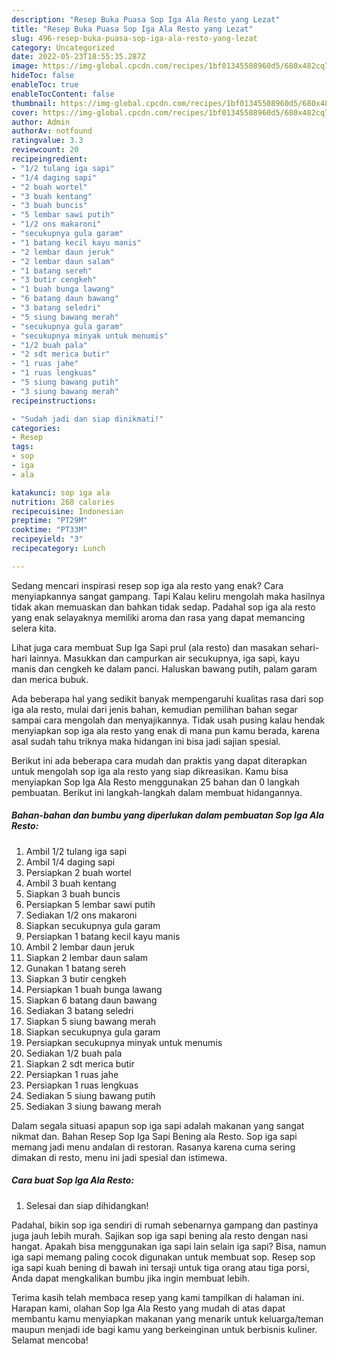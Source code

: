 ```yaml
---
description: "Resep Buka Puasa Sop Iga Ala Resto yang Lezat"
title: "Resep Buka Puasa Sop Iga Ala Resto yang Lezat"
slug: 496-resep-buka-puasa-sop-iga-ala-resto-yang-lezat
category: Uncategorized
date: 2022-05-23T18:55:35.287Z
image: https://img-global.cpcdn.com/recipes/1bf01345508960d5/680x482cq70/sop-iga-ala-resto-foto-resep-utama.jpg
hideToc: false
enableToc: true
enableTocContent: false
thumbnail: https://img-global.cpcdn.com/recipes/1bf01345508960d5/680x482cq70/sop-iga-ala-resto-foto-resep-utama.jpg
cover: https://img-global.cpcdn.com/recipes/1bf01345508960d5/680x482cq70/sop-iga-ala-resto-foto-resep-utama.jpg
author: Admin
authorAv: notfound
ratingvalue: 3.3
reviewcount: 20
recipeingredient:
- "1/2 tulang iga sapi"
- "1/4 daging sapi"
- "2 buah wortel"
- "3 buah kentang"
- "3 buah buncis"
- "5 lembar sawi putih"
- "1/2 ons makaroni"
- "secukupnya gula garam"
- "1 batang kecil kayu manis"
- "2 lembar daun jeruk"
- "2 lembar daun salam"
- "1 batang sereh"
- "3 butir cengkeh"
- "1 buah bunga lawang"
- "6 batang daun bawang"
- "3 batang seledri"
- "5 siung bawang merah"
- "secukupnya gula garam"
- "secukupnya minyak untuk menumis"
- "1/2 buah pala"
- "2 sdt merica butir"
- "1 ruas jahe"
- "1 ruas lengkuas"
- "5 siung bawang putih"
- "3 siung bawang merah"
recipeinstructions:

- "Sudah jadi dan siap dinikmati!"
categories:
- Resep
tags:
- sop
- iga
- ala

katakunci: sop iga ala 
nutrition: 268 calories
recipecuisine: Indonesian
preptime: "PT29M"
cooktime: "PT33M"
recipeyield: "3"
recipecategory: Lunch

---
```



Sedang mencari inspirasi resep sop iga ala resto yang enak? Cara menyiapkannya sangat gampang. Tapi Kalau keliru mengolah maka hasilnya tidak akan memuaskan dan bahkan tidak sedap. Padahal sop iga ala resto yang enak selayaknya memiliki aroma dan rasa yang dapat memancing selera kita.


Lihat juga cara membuat Sup Iga Sapi prul (ala resto) dan masakan sehari-hari lainnya. Masukkan dan campurkan air secukupnya, iga sapi, kayu manis dan cengkeh ke dalam panci. Haluskan bawang putih, palam garam dan merica bubuk.

Ada beberapa hal yang sedikit banyak mempengaruhi kualitas rasa dari sop iga ala resto, mulai dari jenis bahan, kemudian pemilihan bahan segar sampai cara mengolah dan menyajikannya. Tidak usah pusing kalau hendak menyiapkan sop iga ala resto yang enak di mana pun kamu berada, karena asal sudah tahu triknya maka hidangan ini bisa jadi sajian spesial.


Berikut ini ada beberapa cara mudah dan praktis yang dapat diterapkan untuk mengolah sop iga ala resto yang siap dikreasikan. Kamu bisa menyiapkan Sop Iga Ala Resto menggunakan 25 bahan dan 0 langkah pembuatan. Berikut ini langkah-langkah dalam membuat hidangannya.

<!--inarticleads1-->

##### Bahan-bahan dan bumbu yang diperlukan dalam pembuatan Sop Iga Ala Resto:

1. Ambil 1/2 tulang iga sapi
1. Ambil 1/4 daging sapi
1. Persiapkan 2 buah wortel
1. Ambil 3 buah kentang
1. Siapkan 3 buah buncis
1. Persiapkan 5 lembar sawi putih
1. Sediakan 1/2 ons makaroni
1. Siapkan secukupnya gula garam
1. Persiapkan 1 batang kecil kayu manis
1. Ambil 2 lembar daun jeruk
1. Siapkan 2 lembar daun salam
1. Gunakan 1 batang sereh
1. Siapkan 3 butir cengkeh
1. Persiapkan 1 buah bunga lawang
1. Siapkan 6 batang daun bawang
1. Sediakan 3 batang seledri
1. Siapkan 5 siung bawang merah
1. Siapkan secukupnya gula garam
1. Persiapkan secukupnya minyak untuk menumis
1. Sediakan 1/2 buah pala
1. Siapkan 2 sdt merica butir
1. Persiapkan 1 ruas jahe
1. Persiapkan 1 ruas lengkuas
1. Sediakan 5 siung bawang putih
1. Sediakan 3 siung bawang merah


Dalam segala situasi apapun sop iga sapi adalah makanan yang sangat nikmat dan. Bahan Resep Sop Iga Sapi Bening ala Resto. Sop iga sapi memang jadi menu andalan di restoran. Rasanya karena cuma sering dimakan di resto, menu ini jadi spesial dan istimewa. 

<!--inarticleads2-->

##### Cara buat Sop Iga Ala Resto:


1. Selesai dan siap dihidangkan!

Padahal, bikin sop iga sendiri di rumah sebenarnya gampang dan pastinya juga jauh lebih murah. Sajikan sop iga sapi bening ala resto dengan nasi hangat. Apakah bisa menggunakan iga sapi lain selain iga sapi? Bisa, namun iga sapi memang paling cocok digunakan untuk membuat sop. Resep sop iga sapi kuah bening di bawah ini tersaji untuk tiga orang atau tiga porsi, Anda dapat mengkalikan bumbu jika ingin membuat lebih. 

Terima kasih telah membaca resep yang kami tampilkan di halaman ini. Harapan kami, olahan Sop Iga Ala Resto yang mudah di atas dapat membantu kamu menyiapkan makanan yang menarik untuk keluarga/teman maupun menjadi ide bagi kamu yang berkeinginan untuk berbisnis kuliner. Selamat mencoba!
